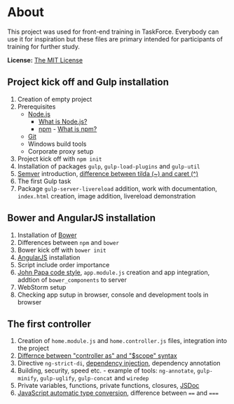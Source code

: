 # About
This project was used for front-end training in TaskForce. Everybody can use it for inspiration but these files are primary intended for participants of training for further study.

**License:** [The MIT License](https://github.com/akarienta/taskforce-training/blob/master/LICENSE.md)

## Project kick off and Gulp installation
 1. Creation of empty project
 2. Prerequisites
	 - [Node.js](http://nodejs.org)
		 - [What is Node.js?](https://nodejs.org/en/about)
		 -  [npm](https://www.npmjs.com) - [What is npm?](https://docs.npmjs.com/getting-started/what-is-npm)
	 - [Git](https://git-scm.com)
	 - Windows build tools
	 - Corporate proxy setup
 3. Project kick off with `npm init`
 4. Installation of packages  `gulp`, `gulp-load-plugins` and `gulp-util`
 5. [Semver](http://semver.org) introduction, [difference between tilda (~) and caret (^)](https://nodesource.com/blog/semver-tilde-and-caret)
 6.  The first Gulp task
 7. Package `gulp-server-livereload` addition, work with documentation, `index.html` creation, image addition, livereload demonstration

## Bower and AngularJS installation
 1. Installation of [Bower](http://bower.io)
 2. Differences between `npm` and `bower`
 3. Bower kick off with `bower init`
 4. [AngularJS](https://angularjs.org) installation
 5. Script include order importance
 6. [John Papa code style](https://github.com/johnpapa/angular-styleguide), `app.module.js` creation and app integration, addtion of `bower_components` to server
 7. WebStorm setup
 8. Checking app sutup in browser, console and development tools in browser

## The first controller
 1. Creation of `home.module.js` and `home.controller.js` files, integration into the project
 2. [Differnce between "controller as" and "$scope" syntax](http://codetunnel.io/angularjs-controller-as-or-scope)
 3. Directive `ng-strict-di`, [dependency injection](https://docs.angularjs.org/guide/di), dependency annotation
 4. Building, security, speed etc. - example of tools: `ng-annotate`, `gulp-minify`, `gulp-uglify`, `gulp-concat` and `wiredep`
 5. Private variables, functions, private functions, closures, [JSDoc](http://usejsdoc.org)
 6. [JavaScript automatic type conversion](http://www.sitepoint.com/automatic-type-conversion), difference between `==` and `===`